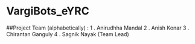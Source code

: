 # VargiBots_eYRC

##Project Team (alphabetically) :
1 . Anirudhha Mandal
2 . Anish Konar
3 . Chirantan Ganguly
4 . Sagnik Nayak (Team Lead)
